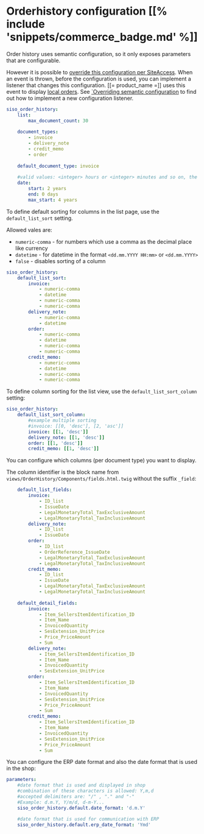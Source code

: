 # Orderhistory configuration [[% include 'snippets/commerce_badge.md' %]]

Order history uses semantic configuration, so it only exposes parameters that are configurable.

However it is possible to [override this configuration per SiteAccess](overriding_semantic_configuration.md).
When an event is thrown, before the configuration is used, you can implement a listener that changes this configuration.
[[= product_name =]] uses this event to display [local orders](order_history_features/orderhistory_local_orders.md).
See [`Overriding semantic configuration](overriding_semantic_configuration.md) to find out how to implement a new configuration listener.

``` yaml
siso_order_history:
    list:
        max_document_count: 30
    
    document_types:
        - invoice
        - delivery_note
        - credit_memo
        - order
    
    default_document_type: invoice
    
    #valid values: <integer> hours or <integer> minutes and so on, the date is calculated with <now> - given time
    date:
        start: 2 years
        end: 0 days
        max_start: 4 years
```

To define default sorting for columns in the list page, use the `default_list_sort` setting.

Allowed vales are:

- `numeric-comma` - for numbers which use a comma as the decimal place like currency
- `datetime` - for datetime in the format `<dd.mm.YYYY HH:mm>` or `<dd.mm.YYYY>`
- `false` - disables sorting of a column
    
``` yaml
siso_order_history:
    default_list_sort:
        invoice:
            - numeric-comma
            - datetime
            - numeric-comma
            - numeric-comma
        delivery_note:
            - numeric-comma
            - datetime
        order:
            - numeric-comma
            - datetime
            - numeric-comma
            - numeric-comma
        credit_memo:
            - numeric-comma
            - datetime
            - numeric-comma
            - numeric-comma
```

To define column sorting for the list view, use the `default_list_sort_column` setting:

``` yaml
siso_order_history:
    default_list_sort_column:
        #example multiple sorting
        #invoice: [[0, 'desc'], [2, 'asc']]
        invoice: [[1, 'desc']]
        delivery_note: [[1, 'desc']]
        order: [[1, 'desc']]
        credit_memo: [[1, 'desc']]
```

You can configure which columns (per document type) you want to display.

The column identifier is the block name from `views/OrderHistory/Components/fields.html.twig` without the suffix `_field`:

``` yaml
    default_list_fields:
        invoice:
            - ID_list
            - IssueDate
            - LegalMonetaryTotal_TaxExclusiveAmount
            - LegalMonetaryTotal_TaxInclusiveAmount
        delivery_note:
            - ID_list
            - IssueDate
        order:
            - ID_list
            - OrderReference_IssueDate
            - LegalMonetaryTotal_TaxExclusiveAmount
            - LegalMonetaryTotal_TaxInclusiveAmount
        credit_memo:
            - ID_list
            - IssueDate
            - LegalMonetaryTotal_TaxExclusiveAmount
            - LegalMonetaryTotal_TaxInclusiveAmount
    
    default_detail_fields:
        invoice:
            - Item_SellersItemIdentification_ID
            - Item_Name
            - InvoicedQuantity
            - SesExtension_UnitPrice
            - Price_PriceAmount
            - Sum
        delivery_note:
            - Item_SellersItemIdentification_ID
            - Item_Name
            - InvoicedQuantity
            - SesExtension_UnitPrice
        order:
            - Item_SellersItemIdentification_ID
            - Item_Name
            - InvoicedQuantity
            - SesExtension_UnitPrice
            - Price_PriceAmount
            - Sum
        credit_memo:
            - Item_SellersItemIdentification_ID
            - Item_Name
            - InvoicedQuantity
            - SesExtension_UnitPrice
            - Price_PriceAmount
            - Sum
```

You can configure the ERP date format and also the date format that is used in the shop:

``` yaml
parameters:
    #date format that is used and displayed in shop
    #combination of these characters is allowed: Y,m,d
    #accepted delimiters are: "/" , "." and "-"
    #Example: d.m.Y, Y/m/d, d-m-Y...
    siso_order_history.default.date_format: 'd.m.Y'

    #date format that is used for communication with ERP
    siso_order_history.default.erp_date_format: 'Ymd' 
```
